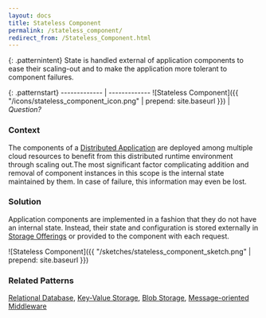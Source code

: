 ```yaml
---
layout: docs
title: Stateless Component
permalink: /stateless_component/
redirect_from: /Stateless_Component.html
---
```


{: .patternintent}
State is handled external of application components to ease their scaling-out and to make the application more tolerant to component failures.

{: .patternstart}
------------- | -------------
![Stateless Component]({{ "/icons/stateless_component_icon.png" | prepend: site.baseurl }})  | *Question?*

### Context
The components of a [Distributed Application](/distributed_application/) are deployed among multiple cloud resources to benefit from this distributed runtime environment through scaling out.The most significant factor complicating addition and removal of component instances in this scope is the internal state maintained by them. In case of failure, this information may even be lost.

### Solution
Application components are implemented in a fashion that they do not have an internal state. Instead, their state and configuration is stored externally in [Storage Offerings](/#cloud_offerings) or provided to the component with each request.
 
![Stateless Component]({{ "/sketches/stateless_component_sketch.png" | prepend: site.baseurl }})

### Related Patterns
[Relational Database](/relational_database/), [Key-Value Storage](/key_value_storage/), [Blob Storage](/blob_storage/), [Message-oriented Middleware](/message_oriented_middleware/)